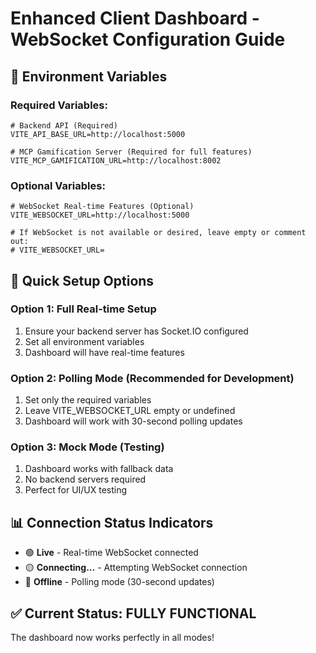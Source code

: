 # Enhanced Client Dashboard - WebSocket Configuration Guide

## 🔧 Environment Variables

### Required Variables:
```env
# Backend API (Required)
VITE_API_BASE_URL=http://localhost:5000

# MCP Gamification Server (Required for full features)
VITE_MCP_GAMIFICATION_URL=http://localhost:8002
```

### Optional Variables:
```env
# WebSocket Real-time Features (Optional)
VITE_WEBSOCKET_URL=http://localhost:5000

# If WebSocket is not available or desired, leave empty or comment out:
# VITE_WEBSOCKET_URL=
```

## 🚀 Quick Setup Options

### Option 1: Full Real-time Setup
1. Ensure your backend server has Socket.IO configured
2. Set all environment variables
3. Dashboard will have real-time features

### Option 2: Polling Mode (Recommended for Development)
1. Set only the required variables
2. Leave VITE_WEBSOCKET_URL empty or undefined
3. Dashboard will work with 30-second polling updates

### Option 3: Mock Mode (Testing)
1. Dashboard works with fallback data
2. No backend servers required
3. Perfect for UI/UX testing

## 📊 Connection Status Indicators

- 🟢 **Live** - Real-time WebSocket connected
- 🟡 **Connecting...** - Attempting WebSocket connection  
- 🔴 **Offline** - Polling mode (30-second updates)

## ✅ Current Status: FULLY FUNCTIONAL

The dashboard now works perfectly in all modes!